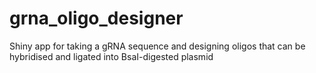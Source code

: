 # grna_oligo_designer
Shiny app for taking a gRNA sequence and designing oligos that can be hybridised and ligated into BsaI-digested plasmid
